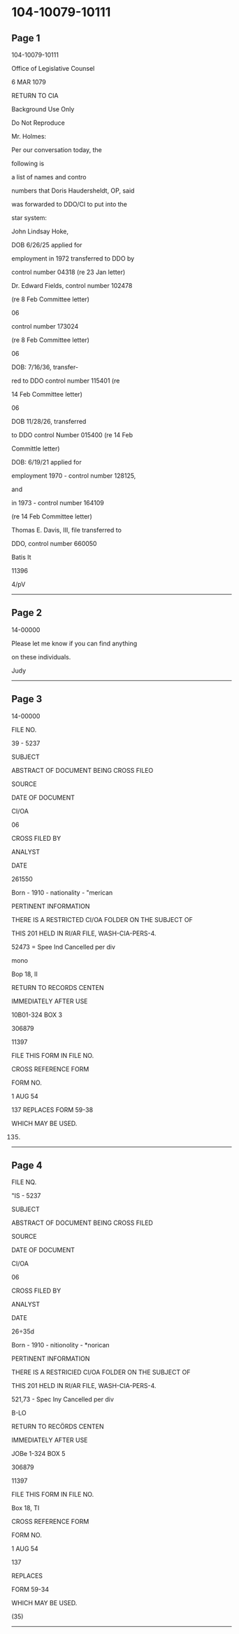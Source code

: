 # 104-10079-10111

## Page 1

104-10079-10111

Office of Legislative Counsel

6 MAR 1079

RETURN TO CIA

Background Use Only

Do Not Reproduce

Mr. Holmes:

Per our conversation today, the

following is

a list of names and contro

numbers that Doris Haudersheldt, OP, said

was forwarded to DDO/CI to put into the

star system:

John Lindsay Hoke,

DOB 6/26/25 applied for

employment in 1972 transferred to DDO by

control number 04318 (re 23 Jan letter)

Dr. Edward Fields, control number 102478

(re 8 Feb Committee letter)

06

control number 173024

(re 8 Feb Committee letter)

06

DOB: 7/16/36, transfer-

red to DDO control number 115401 (re

14 Feb Committee letter)

06

DOB 11/28/26, transferred

to DDO control Number 015400 (re 14 Feb

Committle letter)

DOB: 6/19/21 applied for

employment 1970 - control number 128125,

and

in 1973 - control number 164109

(re 14 Feb Committee letter)

Thomas E. Davis, III, file transferred to

DDO, control number 660050

Batis It

11396

4/pV

---

## Page 2

14-00000

Please let me know if you can find anything

on these individuals.

Judy

---

## Page 3

14-00000

FILE NO.

39 - 5237

SUBJECT

ABSTRACT OF DOCUMENT BEING CROSS FILEO

SOURCE

DATE OF DOCUMENT

CI/OA

06

CROSS FILED BY

ANALYST

DATE

261550

Born - 1910 - nationality - "merican

PERTINENT INFORMATION

THERE IS A RESTRICTED CI/OA FOLDER ON THE SUBJECT OF

THIS 201 HELD IN RI/AR FILE, WASH-CIA-PERS-4.

52473 = Spee Ind Cancelled per div

mono

Bop 18, II

RETURN TO RECORDS CENTEN

IMMEDIATELY AFTER USE

10B01-324 BOX 3

306879

11397

FILE THIS FORM IN FILE NO.

CROSS REFERENCE FORM

FORM NO.

1 AUG 54

137 REPLACES FORM 59-38

WHICH MAY BE USED.

135)

---

## Page 4

FILE NQ.

"IS - 5237

SUBJECT

ABSTRACT OF DOCUMENT BEING CROSS FILED

SOURCE

DATE OF DOCUMENT

CI/OA

06

CROSS FILED BY

ANALYST

DATE

26÷35d

Born - 1910 - nitionolity - *norican

PERTINENT INFORMATION

THERE IS A RESTRICIED CI/OA FOLDER ON THE SUBJECT OF

THIS 201 HELD IN RI/AR FILE, WASH-CIA-PERS-4.

521,73 - Spec Iny Cancelled per div

B-LO

RETURN TO RECÖRDS CENTEN

IMMEDIATELY AFTER USE

JOBe 1-324 BOX 5

306879

11397

FILE THIS FORM IN FILE NO.

Box 18, TI

CROSS REFERENCE FORM

FORM NO.

1 AUG 54

137

REPLACES

FORM 59-34

WHICH MAY BE USED.

(35)

---

